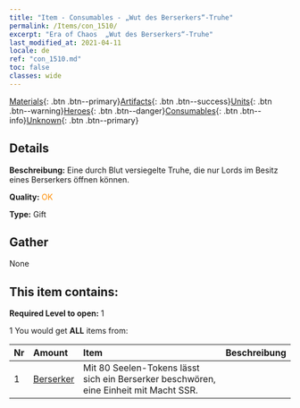 ```yaml
---
title: "Item - Consumables - „Wut des Berserkers“-Truhe"
permalink: /Items/con_1510/
excerpt: "Era of Chaos  „Wut des Berserkers“-Truhe"
last_modified_at: 2021-04-11
locale: de
ref: "con_1510.md"
toc: false
classes: wide
---
```

 [Materials](/de/Items/){: .btn .btn--primary}[Artifacts](/de/Items/Artifacts/){: .btn .btn--success}[Units](/de/Items/Units/){: .btn .btn--warning}[Heroes](/de/Items/Heroes/){: .btn .btn--danger}[Consumables](/de/Items/Consumables/){: .btn .btn--info}[Unknown](/de/Items/Unknown/){: .btn .btn--primary}

## Details
 **Beschreibung:** Eine durch Blut versiegelte Truhe, die nur Lords im Besitz eines Berserkers öffnen können.

 **Quality:** <span style="color: #FF8C00">OK</span>

 **Type:** Gift

## Gather

  None

## This item contains:

 **Required Level to open:** 1

 1 You would get **ALL** items  from:

  | Nr | Amount |     Item    | Beschreibung |
  |:---|:-------|:------------|:-----------:|
  | 1 | [Berserker](/de/Items/unt_224/) | Mit 80 Seelen-Tokens lässt sich ein Berserker beschwören, eine Einheit mit Macht SSR. | 
